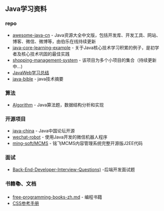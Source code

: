 ## Java学习资料

### repo

- [awesome-java-cn](https://github.com/jobbole/awesome-java-cn) - Java资源大全中文版，包括开发库、开发工具、网站、博客、微信、微博等，由伯乐在线持续更新
- [java-core-learning-example](https://github.com/JeffLi1993/java-core-learning-example) - 关于Java核心技术学习积累的例子，是初学者及核心技术巩固的最佳实践
- [shopping-management-system](https://github.com/zhanglei-workspace/shopping-management-system) - 该项目为多个小项目的集合（持续更新中...)
- [JavaWeb学习总结](http://www.cnblogs.com/xdp-gacl/category/574705.html)
- [java-bible](https://github.com/biezhi/java-bible) - java技术摘要

### 算法
- [Algorithm](https://github.com/junicorn/Algorithm) - Java算法题，数据结构分析和实现

### 开源项目
- [java-china](https://github.com/junicorn/java-china) - Java中国论坛开源
- [wechat-robot](https://github.com/biezhi/wechat-robot) - 使用Java开发的微信机器人程序
- [ming-soft/MCMS](https://github.com/ming-soft/MCMS) - 铭飞MCMS内容管理系统完整开源版J2EE代码

### 面试
- [Back-End-Developer-Interview-Questions)](https://github.com/monklof/Back-End-Developer-Interview-Questions) -后端开发面试题

### 书籍📚、文档
- [free-programming-books-zh.md](https://github.com/vhf/free-programming-books/blob/master/free-programming-books-zh.md) - 编程书籍
- [CSS参考手册
](http://css.doyoe.com/)
